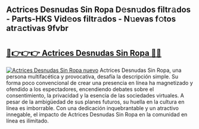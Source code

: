 ## Actrices Desnudas Sin Ropa D𝚎sn𝚞dos filtr𝚊dos - Parts-HKS Vid𝚎os filtr𝚊dos - N𝚞evas f𝚘tos atr𝚊ctivas 9fvbr

# <h2><a href="http://mbap3z.tromn.icu/?c=Actrices+Desnudas+Sin+Ropa">🔗👉👉👉 Actrices Desnudas Sin Ropa 🔗🔗</a></h2>

[![Actrices Desnudas Sin Ropa nuevo](https://i.imgur.com/pEAQMta.gif)](http://mbap3z.tromn.icu/?c=Actrices+Desnudas+Sin+Ropa)
Actrices Desnudas Sin Ropa, una persona multifacética y provocativa, desafía la descripción simple. Su forma poco convencional de crear una presencia en línea ha magnetizado y ofendido a los espectadores, encendiendo debates sobre el consentimiento, la privacidad y la esencia de las sociedades virtuales. A pesar de la ambigüedad de sus planes futuros, su huella en la cultura en línea es imborrable. Con una dedicación inquebrantable y un atractivo innegable, el impacto de Actrices Desnudas Sin Ropa en la comunidad en línea es ilimitado.
